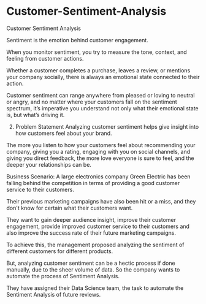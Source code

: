 # Customer-Sentiment-Analysis
Customer Sentiment Analysis

Sentiment is the emotion behind customer engagement.

When you monitor sentiment, you try to measure the tone, context, and feeling from customer actions.

Whether a customer completes a purchase, leaves a review, or mentions your company socially, there is always an emotional state connected to their action.

Customer sentiment can range anywhere from pleased or loving to neutral or angry, and no matter where your customers fall on the sentiment spectrum, it’s imperative you understand not only what their emotional state is, but what’s driving it.



2. Problem Statement
Analyzing customer sentiment helps give insight into how customers feel about your brand.

The more you listen to how your customers feel about recommending your company, giving you a rating, engaging with you on social channels, and giving you direct feedback, the more love everyone is sure to feel, and the deeper your relationships can be.



Business Scenario:
A large electronics company Green Electric has been falling behind the competition in terms of providing a good customer service to their customers.

Their previous marketing campaigns have also been hit or a miss, and they don't know for certain what their customers want.

They want to gain deeper audience insight, improve their customer engagement, provide improved customer service to their customers and also improve the success rate of their future marketing campaigns.

To achieve this, the management proposed analyzing the sentiment of different customers for different products.

But, analyzing customer sentiment can be a hectic process if done manually, due to the sheer volume of data. So the company wants to automate the process of Sentiment Analysis.

They have assigned their Data Science team, the task to automate the Sentiment Analysis of future reviews.



